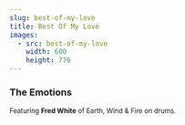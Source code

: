 ```yaml
---
slug: best-of-my-love
title: Best Of My Love
images:
  - src: best-of-my-love
    width: 600
    height: 776
---
```

### The Emotions

<div data-player="EbwXoN-XU5I"></div>

<small>Featuring **Fred White** of Earth, Wind & Fire on drums.</small>
